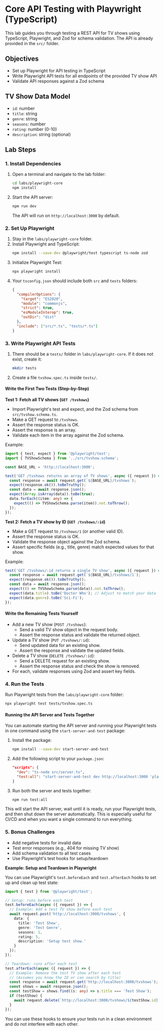 # Core API Testing with Playwright (TypeScript)

This lab guides you through testing a REST API for TV shows using TypeScript, Playwright, and Zod for schema validation. The API is already provided in the `src/` folder.

## Objectives
- Set up Playwright for API testing in TypeScript
- Write Playwright API tests for all endpoints of the provided TV show API
- Validate API responses against a Zod schema

## TV Show Data Model
- `id`: number
- `title`: string
- `genre`: string
- `seasons`: number
- `rating`: number (0-10)
- `description`: string (optional)

## Lab Steps

### 1. Install Dependencies
1. Open a terminal and navigate to the lab folder:
   ```sh
   cd labs/playwright-core
   npm install
   ```
2. Start the API server:
   ```sh
   npm run dev
   ```
   The API will run on `http://localhost:3000` by default.

### 2. Set Up Playwright
1. Stay in the `labs/playwright-core` folder.
2. Install Playwright and TypeScript:
   ```sh
   npm install --save-dev @playwright/test typescript ts-node zod
   ```
3. Initialize Playwright Test:
   ```sh
   npx playwright install
   ```
4. Your `tsconfig.json` should include both `src` and `tests` folders:
   ```json
   {
     "compilerOptions": {
       "target": "ES2020",
       "module": "commonjs",
       "strict": true,
       "esModuleInterop": true,
       "outDir": "dist"
     },
     "include": ["src/*.ts", "tests/*.ts"]
   }
   ```

### 3. Write Playwright API Tests
1. There should be a `tests/` folder in `labs/playwright-core`. If it does not exist, create it:
   ```sh
   mkdir tests
   ```
2. Create a file `tvshow.spec.ts` inside `tests/`.

#### Write the First Two Tests (Step-by-Step)

**Test 1: Fetch all TV shows (`GET /tvshows`)**
- Import Playwright's test and expect, and the Zod schema from `src/tvshow.schema.ts`.
- Make a GET request to `/tvshows`.
- Assert the response status is OK.
- Assert the response is an array.
- Validate each item in the array against the Zod schema.

Example:
```typescript
import { test, expect } from '@playwright/test';
import { TVShowSchema } from '../src/tvshow.schema';

const BASE_URL = 'http://localhost:3000';

test('GET /tvshows returns an array of TV shows', async ({ request }) => {
  const response = await request.get(`${BASE_URL}/tvshows`);
  expect(response.ok()).toBeTruthy();
  const data = await response.json();
  expect(Array.isArray(data)).toBe(true);
  data.forEach((item: any) => {
    expect(() => TVShowSchema.parse(item)).not.toThrow();
  });
});
```

**Test 2: Fetch a TV show by ID (`GET /tvshows/:id`)**
- Make a GET request to `/tvshows/1` (or another valid ID).
- Assert the response status is OK.
- Validate the response object against the Zod schema.
- Assert specific fields (e.g., title, genre) match expected values for that show.

Example:
```typescript
test('GET /tvshows/:id returns a single TV show', async ({ request }) => {
  const response = await request.get(`${BASE_URL}/tvshows/1`);
  expect(response.ok()).toBeTruthy();
  const data = await response.json();
  expect(() => TVShowSchema.parse(data)).not.toThrow();
  expect(data.title).toBe('Doctor Who'); // Adjust to match your data
  expect(data.genre).toBe('Sci-Fi');
});
```

#### Write the Remaining Tests Yourself
- Add a new TV show (`POST /tvshows`):
  - Send a valid TV show object in the request body.
  - Assert the response status and validate the returned object.
- Update a TV show (`PUT /tvshows/:id`):
  - Send updated data for an existing show.
  - Assert the response and validate the updated fields.
- Delete a TV show (`DELETE /tvshows/:id`):
  - Send a DELETE request for an existing show.
  - Assert the response status and check the show is removed.
- For each, validate responses using Zod and assert key fields.

### 4. Run the Tests
Run Playwright tests from the `labs/playwright-core` folder:
```sh
npx playwright test tests/tvshow.spec.ts
```

#### Running the API Server and Tests Together

You can automate starting the API server and running your Playwright tests in one command using the `start-server-and-test` package:

1. Install the package:
   ```sh
   npm install --save-dev start-server-and-test
   ```
2. Add the following script to your `package.json`:
   ```json
   "scripts": {
     "dev": "ts-node src/server.ts",
     "test:all": "start-server-and-test dev http://localhost:3000 'playwright test tests/tvshow.spec.ts'"
   }
   ```
3. Run both the server and tests together:
   ```sh
   npm run test:all
   ```

This will start the API server, wait until it is ready, run your Playwright tests, and then shut down the server automatically. This is especially useful for CI/CD and when you want a single command to run everything.

### 5. Bonus Challenges
- Add negative tests for invalid data
- Test error responses (e.g., 404 for missing TV show)
- Add schema validation to all test cases
- Use Playwright's test hooks for setup/teardown

**Example: Setup and Teardown in Playwright**

You can use Playwright's `test.beforeEach` and `test.afterEach` hooks to set up and clean up test state:

```typescript
import { test } from '@playwright/test';

// Setup: runs before each test
test.beforeEach(async ({ request }) => {
  // Example: Add a test TV show before each test
  await request.post('http://localhost:3000/tvshows', {
    data: {
      title: 'Test Show',
      genre: 'Test Genre',
      seasons: 1,
      rating: 5,
      description: 'Setup test show.'
    }
  });
});

// Teardown: runs after each test
test.afterEach(async ({ request }) => {
  // Example: Remove the test TV show after each test
  // (Assumes you know the ID or can search by title)
  const response = await request.get('http://localhost:3000/tvshows');
  const shows = await response.json();
  const testShow = shows.find((s: any) => s.title === 'Test Show');
  if (testShow) {
    await request.delete(`http://localhost:3000/tvshows/${testShow.id}`);
  }
});
```

You can use these hooks to ensure your tests run in a clean environment and do not interfere with each other.

